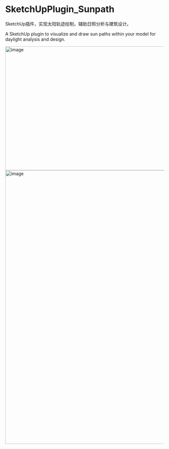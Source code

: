 # SketchUpPlugin_Sunpath

SketchUp插件，实现太阳轨迹绘制，辅助日照分析与建筑设计。

A SketchUp plugin to visualize and draw sun paths within your model for daylight analysis and design.

<img width="534" height="394" alt="image" src="https://github.com/user-attachments/assets/89916c10-9c40-4d14-b3e5-c047a58a1e12" />

<img width="725" height="870" alt="image" src="https://github.com/user-attachments/assets/a5629d7e-ed5d-4cda-a73e-4e83aec52bc5" />

